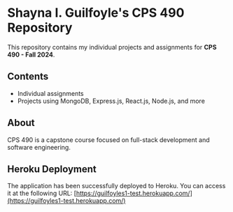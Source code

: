 # Shayna I. Guilfoyle's CPS 490 Repository

This repository contains my individual projects and assignments for **CPS 490 - Fall 2024**.  

## Contents
- Individual assignments
- Projects using MongoDB, Express.js, React.js, Node.js, and more

## About
CPS 490 is a capstone course focused on full-stack development and software engineering.

## Heroku Deployment
The application has been successfully deployed to Heroku. You can access it at the following URL:
[https://guilfoyles1-test.herokuapp.com/](https://guilfoyles1-test.herokuapp.com/)

